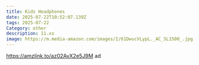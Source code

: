 ```yaml
---
title: Kids Headphones
date: 2025-07-22T10:52:07.139Z
tags: 2025-07-22
Category: other
description: 11.xx
image: https://m.media-amazon.com/images/I/61DwucVLypL._AC_SL1500_.jpg
---
```

https://amzlink.to/az02AvX2e5J9M ad